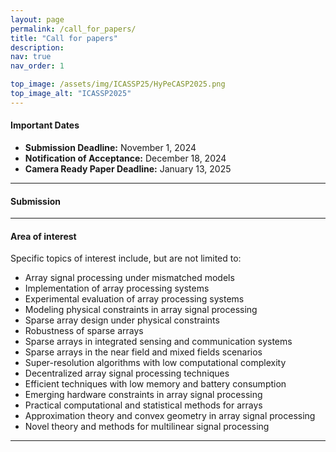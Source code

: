 ```yaml
---
layout: page
permalink: /call_for_papers/
title: "Call for papers"
description: 
nav: true
nav_order: 1

top_image: /assets/img/ICASSP25/HyPeCASP2025.png
top_image_alt: "ICASSP2025"
---
```


#### Important Dates
+ **Submission Deadline:**  November 1, 2024
+ **Notification of Acceptance:** December 18, 2024
+ **Camera Ready Paper Deadline:** January 13, 2025

---
#### Submission

---
#### Area of interest

Specific topics of interest include, but are not limited to:

+ Array signal processing under mismatched models
+ Implementation of array processing systems
+ Experimental evaluation of array processing systems
+ Modeling physical constraints in array signal processing
+ Sparse array design under physical constraints
+ Robustness of sparse arrays
+ Sparse arrays in integrated sensing and communication systems
+ Sparse arrays in the near field and mixed fields scenarios
+ Super-resolution algorithms with low computational complexity
+ Decentralized array signal processing techniques
+ Efficient techniques with low memory and battery consumption
+ Emerging hardware constraints in array signal processing
+ Practical computational and statistical methods for arrays
+ Approximation theory and convex geometry in array signal processing
+ Novel theory and methods for multilinear signal processing

---
